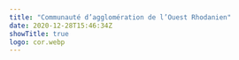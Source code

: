 ```yaml
---
title: "Communauté d’agglomération de l’Ouest Rhodanien"
date: 2020-12-28T15:46:34Z
showTitle: true
logo: cor.webp
---
```

